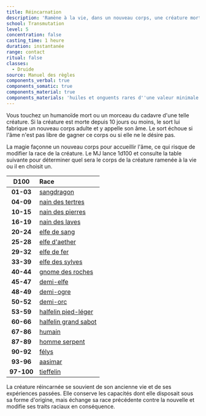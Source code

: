 ```yaml
---
title: Réincarnation
description: 'Ramène à la vie, dans un nouveau corps, une créature morte depuis 10 jours.'
school: Transmutation
level: 5
concentration: false
casting_time: 1 heure
duration: instantanée
range: contact
ritual: false
classes:
  - Druide
source: Manuel des règles
components_verbal: true
components_somatic: true
components_material: true
components_materials: 'huiles et onguents rares d''une valeur minimale de 1000 po, que le sort consume'
---
```

Vous touchez un humanoïde mort ou un morceau du cadavre d'une telle créature. Si la créature est morte depuis 10 jours ou moins, le sort lui fabrique un nouveau corps adulte et y appelle son âme. Le sort échoue si l'âme n'est pas libre de gagner ce corps ou si elle ne le désire pas.

La magie façonne un nouveau corps pour accueillir l'âme, ce qui risque de modifier la race de la créature. Le MJ lance 1d100 et consulte la table suivante pour déterminer quel sera le corps de la créature ramenée à la vie ou il en choisit un.

<div class="table-container">

|D100|Race|
|:-:|:-|
|**01-03**|[sangdragon](/races/sangdragon/)|
|**04-09**|[nain des tertres](/races/nain/)|
|**10-15**|[nain des pierres](/races/nain/)|
|**16-19**|[nain des laves](/races/nain/)|
|**20-24**|[elfe de sang](/races/elfe/)|
|**25-28**|[elfe d'aether](/races/elfe/)|
|**29-32**|[elfe de fer](/races/elfe/)|
|**33-39**|[elfe des sylves](/races/elfe/)|
|**40-44**|[gnome des roches](/races/gnome/)|
|**45-47**|[demi-elfe](/races/demi-elfe/)|
|**48-49**|[demi-ogre](/races/demi-ogre/)|
|**50-52**|[demi-orc](/races/demi-orc/)|
|**53-59**|[halfelin pied-léger](/races/halfelin/)|
|**60-66**|[halfelin grand sabot](/races/halfelin/)|
|**67-86**|[humain](/races/humain/)|
|**87-89**|[homme serpent](/races/homme-serpent/)|
|**90-92**|[félys](/races/felys/)|
|**93-96**|[aasimar](/races/aasimar/)|
|**97-100**|[tieffelin](/races/tieffelin/)|

</div>

La créature réincarnée se souvient de son ancienne vie et de ses expériences passées. Elle conserve les capacités dont elle disposait sous sa forme d'origine, mais échange sa race précédente contre la nouvelle et modifie ses traits raciaux en conséquence.
